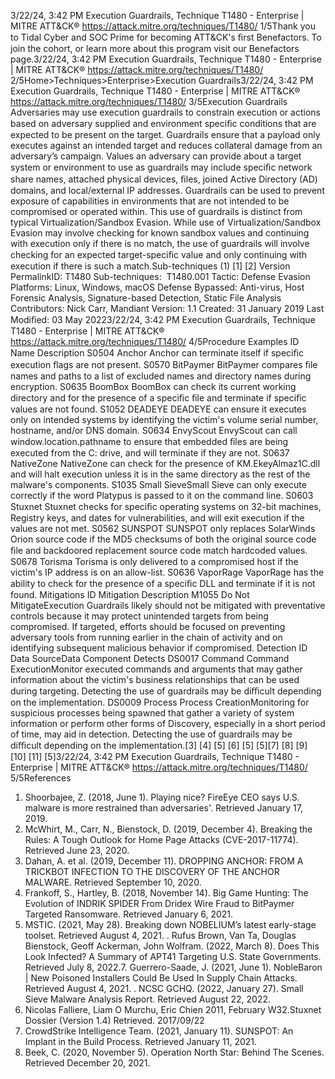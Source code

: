 3/22/24, 3:42 PM Execution Guardrails, Technique T1480 - Enterprise | MITRE ATT&CK®
https://attack.mitre.org/techniques/T1480/ 1/5Thank you to Tidal Cyber and SOC Prime for becoming ATT&CK's ﬁrst Benefactors. To join the cohort, or learn more about this program visit our
Benefactors page.3/22/24, 3:42 PM Execution Guardrails, Technique T1480 - Enterprise | MITRE ATT&CK®
https://attack.mitre.org/techniques/T1480/ 2/5Home>Techniques>Enterprise>Execution Guardrails3/22/24, 3:42 PM Execution Guardrails, Technique T1480 - Enterprise | MITRE ATT&CK®
https://attack.mitre.org/techniques/T1480/ 3/5Execution Guardrails
Adversaries may use execution guardrails to constrain execution or actions based on adversary supplied and environment speciﬁc
conditions that are expected to be present on the target. Guardrails ensure that a payload only executes against an intended target and
reduces collateral damage from an adversary’s campaign. Values an adversary can provide about a target system or environment to use
as guardrails may include speciﬁc network share names, attached physical devices, ﬁles, joined Active Directory (AD) domains, and
local/external IP addresses.
Guardrails can be used to prevent exposure of capabilities in environments that are not intended to be compromised or operated within. This
use of guardrails is distinct from typical Virtualization/Sandbox Evasion. While use of Virtualization/Sandbox Evasion may involve checking
for known sandbox values and continuing with execution only if there is no match, the use of guardrails will involve checking for an
expected target-speciﬁc value and only continuing with execution if there is such a match.Sub-techniques (1)
[1]
[2]
Version PermalinkID: T1480
Sub-techniques:  T1480.001
 
Tactic: Defense Evasion
 
Platforms: Linux, Windows, macOS
 
Defense Bypassed: Anti-virus, Host Forensic Analysis, Signature-based Detection, Static File Analysis
Contributors: Nick Carr, Mandiant
Version: 1.1
Created: 31 January 2019
Last Modiﬁed: 03 May 20223/22/24, 3:42 PM Execution Guardrails, Technique T1480 - Enterprise | MITRE ATT&CK®
https://attack.mitre.org/techniques/T1480/ 4/5Procedure Examples
ID Name Description
S0504 Anchor Anchor can terminate itself if speciﬁc execution ﬂags are not present.
S0570 BitPaymer BitPaymer compares ﬁle names and paths to a list of excluded names and directory names during encryption.
S0635 BoomBox BoomBox can check its current working directory and for the presence of a speciﬁc ﬁle and terminate if speciﬁc
values are not found.
S1052 DEADEYE DEADEYE can ensure it executes only on intended systems by identifying the victim's volume serial number,
hostname, and/or DNS domain.
S0634 EnvyScout EnvyScout can call window.location.pathname to ensure that embedded ﬁles are being executed from the C:
drive, and will terminate if they are not.
S0637 NativeZone NativeZone can check for the presence of KM.EkeyAlmaz1C.dll and will halt execution unless it is in the same
directory as the rest of the malware's components.
S1035 Small
SieveSmall Sieve can only execute correctly if the word Platypus is passed to it on the command line.
S0603 Stuxnet Stuxnet checks for speciﬁc operating systems on 32-bit machines, Registry keys, and dates for vulnerabilities,
and will exit execution if the values are not met.
S0562 SUNSPOT SUNSPOT only replaces SolarWinds Orion source code if the MD5 checksums of both the original source code
ﬁle and backdoored replacement source code match hardcoded values.
S0678 Torisma Torisma is only delivered to a compromised host if the victim's IP address is on an allow-list.
S0636 VaporRage VaporRage has the ability to check for the presence of a speciﬁc DLL and terminate if it is not found.
Mitigations
ID Mitigation Description
M1055 Do Not
MitigateExecution Guardrails likely should not be mitigated with preventative controls because it may protect
unintended targets from being compromised. If targeted, efforts should be focused on preventing adversary
tools from running earlier in the chain of activity and on identifying subsequent malicious behavior if
compromised.
Detection
ID Data SourceData Component Detects
DS0017 Command Command
ExecutionMonitor executed commands and arguments that may gather information about the victim's
business relationships that can be used during targeting. Detecting the use of guardrails may
be diﬃcult depending on the implementation.
DS0009 Process Process
CreationMonitoring for suspicious processes being spawned that gather a variety of system
information or perform other forms of Discovery, especially in a short period of time, may aid
in detection. Detecting the use of guardrails may be diﬃcult depending on the
implementation.[3]
[4]
[5]
[6]
[5]
[5][7]
[8]
[9]
[10]
[11]
[5]3/22/24, 3:42 PM Execution Guardrails, Technique T1480 - Enterprise | MITRE ATT&CK®
https://attack.mitre.org/techniques/T1480/ 5/5References
1. Shoorbajee, Z. (2018, June 1). Playing nice? FireEye CEO says
U.S. malware is more restrained than adversaries'. Retrieved
January 17, 2019.
2. McWhirt, M., Carr, N., Bienstock, D. (2019, December 4).
Breaking the Rules: A Tough Outlook for Home Page Attacks
(CVE-2017-11774). Retrieved June 23, 2020.
3. Dahan, A. et al. (2019, December 11). DROPPING ANCHOR:
FROM A TRICKBOT INFECTION TO THE DISCOVERY OF THE
ANCHOR MALWARE. Retrieved September 10, 2020.
4. Frankoff, S., Hartley, B. (2018, November 14). Big Game
Hunting: The Evolution of INDRIK SPIDER From Dridex Wire
Fraud to BitPaymer Targeted Ransomware. Retrieved January
6, 2021.
5. MSTIC. (2021, May 28). Breaking down NOBELIUM’s latest
early-stage toolset. Retrieved August 4, 2021.
 . Rufus Brown, Van Ta, Douglas Bienstock, Geoff Ackerman,
John Wolfram. (2022, March 8). Does This Look Infected? A
Summary of APT41 Targeting U.S. State Governments.
Retrieved July 8, 2022.7. Guerrero-Saade, J. (2021, June 1). NobleBaron | New Poisoned
Installers Could Be Used In Supply Chain Attacks. Retrieved
August 4, 2021.
 . NCSC GCHQ. (2022, January 27). Small Sieve Malware
Analysis Report. Retrieved August 22, 2022.
9. Nicolas Falliere, Liam O Murchu, Eric Chien 2011, February
W32.Stuxnet Dossier (Version 1.4) Retrieved. 2017/09/22
10. CrowdStrike Intelligence Team. (2021, January 11). SUNSPOT:
An Implant in the Build Process. Retrieved January 11, 2021.
11. Beek, C. (2020, November 5). Operation North Star: Behind The
Scenes. Retrieved December 20, 2021.